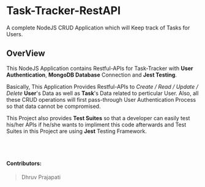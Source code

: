 # Task-Tracker-RestAPI

A complete NodeJS CRUD Application which will Keep track of Tasks for Users.

## OverView

This NodeJS Application contains Restful-APIs for Task-Tracker with **User Authentication**, **MongoDB Database** Connection and **Jest Testing**.

Basically, This Application Provides Restful-APIs to _Create / Read / Update / Delete_ **User**'s Data as well as **Task**'s Data related to perticular User.
Also, all these CRUD operations will first pass-through User Authentication Process so that data cannot be compromised.

This Project also provides **Test Suites** so that a developer can easily test his/her APIs if he/she wants to impliment this code afterwards and
Test Suites in this Project are using **Jest** Testing Framework.

<br>
<br>

#### Contributors:

> Dhruv Prajapati
